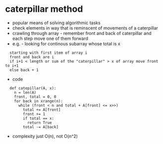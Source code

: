 # caterpillar method

- popular means of solving algorithmic tasks
- check elements in way that is reminscent of movements of a caterpillar 
- crawling through array - remember front and back of caterpillar and each step move one of them forward 
- e.g. - looking for continous subarray whose total is x
```
  starting with first item of array i
  front and back are i
  if i+1 < length or sum of the "caterpillar" > x of array move front to i+1 
  else back + 1
```
- code
```
  def catepillar(A, x): 
    n = len(A)
    front, total = 0, 0
    for back in xrange(n):
      while (front < n and total + A[front] <= x>>)
        total += A[front]
        front += 1
        if total == x:
          return True
        total -= A[back]
```
- complexity just O(n), not O(n^2)
      
```